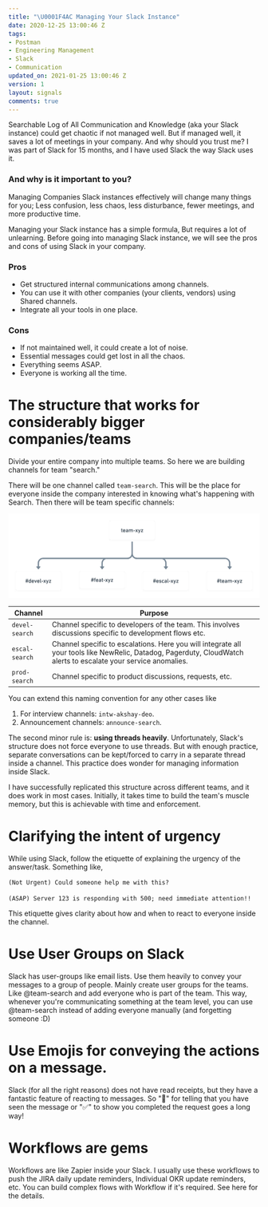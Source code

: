 ```yaml
---
title: "\U0001F4AC Managing Your Slack Instance"
date: 2020-12-25 13:00:46 Z
tags:
- Postman
- Engineering Management
- Slack
- Communication
updated_on: 2021-01-25 13:00:46 Z
version: 1
layout: signals
comments: true
---
```


Searchable Log of All Communication and Knowledge (aka your Slack instance) could get chaotic if not managed well. But if managed well, it saves a lot of meetings in your company. And why should you trust me? I was part of Slack for 15 months, and I have used Slack the way Slack uses it.

### And why is it important to you?

Managing Companies Slack instances effectively will change many things for you; Less confusion, less chaos, less disturbance, fewer meetings, and more productive time.

Managing your Slack instance has a simple formula, But requires a lot of unlearning. Before going into managing Slack instance, we will see the pros and cons of using Slack in your company.

### Pros

- Get structured internal communications among channels.
- You can use it with other companies (your clients, vendors) using Shared channels.
- Integrate all your tools in one place.

### Cons

- If not maintained well, it could create a lot of noise.
- Essential messages could get lost in all the chaos.
- Everything seems ASAP.
- Everyone is working all the time.

# The structure that works for considerably bigger companies/teams

Divide your entire company into multiple teams. So here we are building channels for team "search."

There will be one channel called `team-search`. This will be the place for everyone inside the company interested in knowing what's happening with Search.
Then there will be team specific channels:

<img src="/public/images/slack-management.png"/>

| Channel        | Purpose                                                                                                                                                          |
| -------------- | ---------------------------------------------------------------------------------------------------------------------------------------------------------------- |
| `devel-search` | Channel specific to developers of the team. This involves discussions specific to development flows etc.                                                         |
| `escal-search` | Channel specific to escalations. Here you will integrate all your tools like NewRelic, Datadog, Pagerduty, CloudWatch alerts to escalate your service anomalies. |
| `prod-search`  | Channel specific to product discussions, requests, etc.                                                                                                          |

You can extend this naming convention for any other cases like

1. For interview channels: `intw-akshay-deo`.
2. Announcement channels: `announce-search`.

The second minor rule is: <b>using threads heavily</b>. Unfortunately, Slack's structure does not force everyone to use threads. But with enough practice, separate conversations can be kept/forced to carry in a separate thread inside a channel. This practice does wonder for managing information inside Slack.

I have successfully replicated this structure across different teams, and it does work in most cases. Initially, it takes time to build the team's muscle memory, but this is achievable with time and enforcement.

# Clarifying the intent of urgency

While using Slack, follow the etiquette of explaining the urgency of the answer/task. Something like,

```
(Not Urgent) Could someone help me with this?

(ASAP) Server 123 is responding with 500; need immediate attention!!
```

This etiquette gives clarity about how and when to react to everyone inside the channel.

# Use User Groups on Slack

Slack has user-groups like email lists. Use them heavily to convey your messages to a group of people.
Mainly create user groups for the teams. Like @team-search and add everyone who is part of the team. This way, whenever you're communicating something at the team level, you can use @team-search instead of adding everyone manually (and forgetting someone :D)

# Use Emojis for conveying the actions on a message.

Slack (for all the right reasons) does not have read receipts, but they have a fantastic feature of reacting to messages. So "👀" for telling that you have seen the message or "✅" to show you completed the request goes a long way!

# Workflows are gems

Workflows are like Zapier inside your Slack. I usually use these workflows to push the JIRA daily update reminders, Individual OKR update reminders, etc. You can build complex flows with Workflow if it's required. See here for the details.

